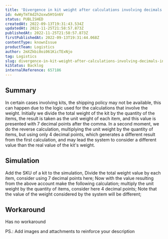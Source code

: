```yaml
---
title: 'Divergence in kit weight after calculations involving decimals in weight'
id: 4wWyTmTAd2h2oxw5HtGn6V
status: PUBLISHED
createdAt: 2022-09-13T19:31:43.534Z
updatedAt: 2022-11-25T21:58:57.873Z
publishedAt: 2022-11-25T21:58:57.873Z
firstPublishedAt: 2022-09-13T19:31:44.068Z
contentType: knownIssue
productTeam: Logistics
author: 2mXZkbi0oi061KicTExNjo
tag: Logistics
slug: divergence-in-kit-weight-after-calculations-involving-decimals-in-weight
kiStatus: Backlog
internalReference: 657186
---
```


## Summary


In certain cases involving kits, the shipping policy may not be available, this can happen due to the logic used for the calculations that involve the weight.
Initially we divide the total weight of the kit by the quantity of the items, the result is taken as the unit weight of each item, and this value is presented with 7 decimal points after the comma. In a second moment, we do the reverse calculation, multiplying the unit weight by the quantity of items, but using only 4 decimal points, which generates a different result from the first calculation, and may lead the system to consider a different value than the real value of the kit's weight.



## Simulation


Add the SKU of a kit to the simulation,
Divide the total weight value by each item, consider using 7 decimal points here;
Now with the value resulting from the above account make the following calculation; multiply the unit weight by the quantity of items, consider here 4 decimal points;
Note that the value of the weight considered by the system will be different;



## Workaround


Has no workaround

PS.: Add images and attachments to reinforce your description

